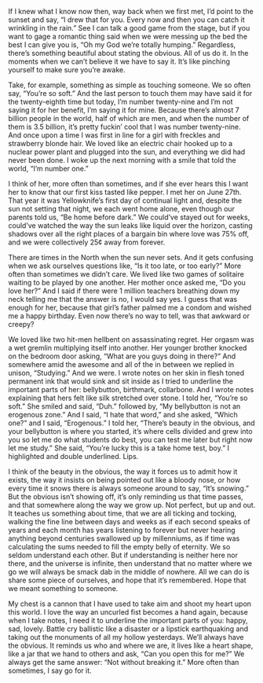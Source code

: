 If I knew what I know now then, way back when we first met,
I’d point to the sunset and say,
“I drew that for you. Every now and then you can catch it wrinkling in the rain.”
See I can talk a good game from the stage,
but if you want to gage a romantic thing said when we were messing up the bed the best I can give you is,
“Oh my God we’re totally humping.”
Regardless, there’s something beautiful about stating the obvious.
All of us do it. In the moments when we can’t believe it we have to say it.
It’s like pinching yourself to make sure you’re awake.

Take, for example, something as simple as touching someone.
We so often say, “You’re so soft.”
And the last person to touch them may have said it for the twenty-eighth time but today, I’m number twenty-nine
and I’m not saying it for her benefit, I’m saying it for mine.
Because there’s almost 7 billion people in the world, half of which are men, and when the number of them is 3.5 billion,
it’s pretty fuckin’ cool that I was number twenty-nine.
And once upon a time I was first in line for a girl with freckles and strawberry blonde hair.
We loved like an electric chair hooked up to a nuclear power plant and plugged into the sun, and everything we did had never been done.
I woke up the next morning with a smile that told the world, “I’m number one.”


I think of her, more often than sometimes, and if she ever hears this I want her to know that our first kiss tasted like pepper.
I met her on June 27th. That year it was Yellowknife’s first day of continual light and, despite the sun not setting that night,
we each went home alone, even though our parents told us, “Be home before dark.”
We could’ve stayed out for weeks, could’ve watched the way the sun leaks like liquid over the horizon, casting shadows over all the right places of a bargain bin where love was 75% off, and we were collectively 25¢ away from forever.
 


There are times in the North when the sun never sets.
And it gets confusing when we ask ourselves questions like,
“Is it too late, or too early?”
More often than sometimes we didn’t care.
We lived like two games of solitaire waiting to be played by one another.
Her mother once asked me, “Do you love her?”
And I said if there were 1 million teachers breathing down my neck telling me that the answer is no, I would say yes.
I guess that was enough for her, because that girl’s father palmed me a condom and wished me a happy birthday.
Even now there’s no way to tell, was that awkward or creepy?


We loved like two hit-men hellbent on assassinating regret. Her orgasm was a wet gremlin multiplying itself into another.
Her younger brother knocked on the bedroom door asking, “What are you guys doing in there?”
And somewhere amid the awesome and all of the in between we replied in unison, “Studying.”
And we were.
I wrote notes on her skin in flesh toned permanent ink that would sink and sit inside as I tried to underline the important parts of her: bellybutton, birthmark, collarbone. And I wrote notes explaining that hers felt like silk stretched over stone.
I told her, “You’re so soft.” She smiled and said, “Duh.” followed by, “My bellybutton is not an erogenous zone.”
And I said, “I hate that word,” and she asked, “Which one?” and I said, “Erogenous.” I told her, “There’s beauty in the obvious, and your bellybutton is where you started, it’s where cells divided and grew into you so let me do what students do best, you can test me later but right now let me study.” She said, “You’re lucky this is a take home test, boy.”
I highlighted and double underlined. Lips.


I think of the beauty in the obvious, the way it forces us to admit how it exists, the way it insists on being pointed out like a bloody nose, or how every time it snows there is always someone around to say, “It’s snowing.”
But the obvious isn’t showing off, it’s only reminding us that time passes, and that somewhere along the way we grow up.
Not perfect, but up and out.
It teaches us something about time, that we are all ticking and tocking, walking the fine line between days and weeks as if each second speaks of years and each month has years listening to forever but never hearing anything beyond centuries swallowed up by millenniums, as if time was calculating the sums needed to fill the empty belly of eternity.
We so seldom understand each other.
But if understanding is neither here nor there, and the universe is infinite, then understand that no matter where we go we will always be smack dab in the middle of nowhere. All we can do is share some piece of ourselves, and hope that it’s remembered.
Hope that we meant something to someone.
 


My chest is a cannon that I have used to take aim and shoot my heart upon this world.
I love the way an uncurled fist becomes a hand again, because when I take notes, I need it to underline the important parts of you:
happy, sad, lovely.
Battle cry ballistic like a disaster or a lipstick earthquaking and taking out the monuments of all my hollow yesterdays.
We’ll always have the obvious.
It reminds us who and where we are, it lives like a heart shape, like a jar that we hand to others and ask, “Can you open this for me?”
We always get the same answer: “Not without breaking it.”
More often than sometimes, I say go for it.

